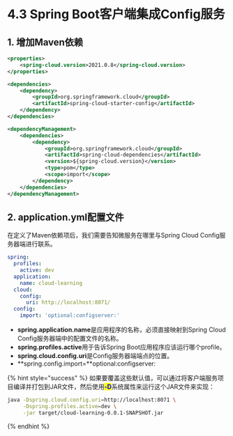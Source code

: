 # 4.3 Spring Boot客户端集成Config服务

## 1. 增加Maven依赖

```xml
<properties>
    <spring-cloud.version>2021.0.8</spring-cloud.version>
</properties>

<dependencies>
    <dependency>
        <groupId>org.springframework.cloud</groupId>
        <artifactId>spring-cloud-starter-config</artifactId>
    </dependency>
</dependencies>

<dependencyManagement>
    <dependencies>
        <dependency>
            <groupId>org.springframework.cloud</groupId>
            <artifactId>spring-cloud-dependencies</artifactId>
            <version>${spring-cloud.version}</version>
            <type>pom</type>
            <scope>import</scope>
        </dependency>
    </dependencies>
</dependencyManagement>
```

## 2. application.yml配置文件

在定义了Maven依赖项后，我们需要告知微服务在哪里与Spring Cloud Config服务器端进行联系。

```yaml
spring:
  profiles:
    active: dev
  application:
    name: cloud-learning
  cloud:
    config:
      uri: http://localhost:8071/
  config:
    import: 'optional:configserver:'
```

* **spring.application.name**是应用程序的名称，必须直接映射到Spring Cloud Config服务器端中的配置文件的名称。
* **spring.profiles.active**用于告诉Spring Boot应用程序应该运行哪个profile。
* **spring.cloud.config.uri**是Config服务器端端点的位置。
* **spring.config.import=**optional:configserver:

{% hint style="success" %}
如果要覆盖这些默认值，可以通过将客户端服务项目编译并打包到JAR文件，然后使用<mark style="color:blue;">**-D**</mark>系统属性来运行这个JAR文件来实现：

```bash
java -Dspring.cloud.config.uri=http://localhost:8071 \
     -Dspring.profiles.active=dev \
     -jar target/cloud-learning-0.0.1-SNAPSHOT.jar
```
{% endhint %}
